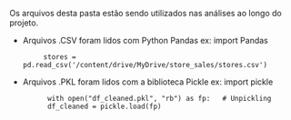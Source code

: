 Os arquivos desta pasta estão sendo utilizados nas análises ao longo do projeto.

- Arquivos .CSV foram lidos com Python Pandas
    ex: 
                import Pandas
  
           stores = pd.read_csv('/content/drive/MyDrive/store_sales/stores.csv')

- Arquivos .PKL foram lidos com a biblioteca Pickle
    ex: 
                import pickle

            with open("df_cleaned.pkl", "rb") as fp:   # Unpickling
            df_cleaned = pickle.load(fp)
